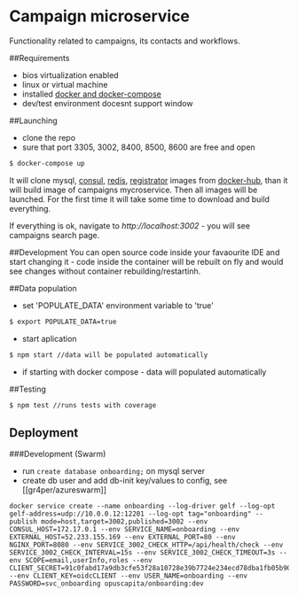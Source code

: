 # Campaign microservice
Functionality related to campaigns, its contacts and workflows.

##Requirements
- bios virtualization enabled
- linux or virtual machine
- installed [docker and docker-compose](https://www.docker.com/)
- dev/test environment docesnt support window

##Launching
- clone the repo
- sure that port 3305, 3002, 8400, 8500, 8600 are free and open
```bash
$ docker-compose up
```
It will clone mysql, [consul](https://www.consul.io/), [redis](https://redis.io/), [registrator](http://gliderlabs.com/registrator/latest/) images from [docker-hub](https://hub.docker.com/), than it will build image of campaigns mycroservice. Then all images will be launched. For the first time it will take some time to download and build everything.

If everything is ok, navigate to _http://localhost:3002_ - you will see campaigns search page.

##Development
You can open source code inside your favaourite IDE and start changing it - code inside
the container will be rebuilt on fly and would see changes without container rebuilding/restartinh.

##Data population
- set 'POPULATE_DATA' environment variable to 'true'  
```bash
$ export POPULATE_DATA=true
```
- start aplication
```bash
$ npm start //data will be populated automatically
```
- if starting with docker compose - data will populated automatically

##Testing
```bash
$ npm test //runs tests with coverage
```

## Deployment
###Development (Swarm)
* run `create database onboarding;` on mysql server
* create db user and add db-init key/values to config, see [[gr4per/azureswarm]]
```
docker service create --name onboarding --log-driver gelf --log-opt gelf-address=udp://10.0.0.12:12201 --log-opt tag="onboarding" --publish mode=host,target=3002,published=3002 --env CONSUL_HOST=172.17.0.1 --env SERVICE_NAME=onboarding --env EXTERNAL_HOST=52.233.155.169 --env EXTERNAL_PORT=80 --env NGINX_PORT=8080 --env SERVICE_3002_CHECK_HTTP=/api/health/check --env SERVICE_3002_CHECK_INTERVAL=15s --env SERVICE_3002_CHECK_TIMEOUT=3s --env SCOPE=email,userInfo,roles --env CLIENT_SECRET=91c0fabd17a9db3cfe53f28a10728e39b7724e234ecd78dba1fb05b909fb4ed98c476afc50a634d52808ad3cb2ea744bc8c3b45b7149ec459b5c416a6e8db242 --env CLIENT_KEY=oidcCLIENT --env USER_NAME=onboarding --env PASSWORD=svc_onboarding opuscapita/onboarding:dev
```
